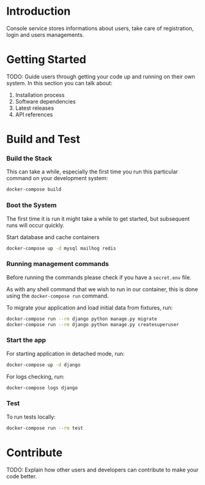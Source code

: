 # Introduction 
Console service stores informations about users, take care of registration, login and users managements.


# Getting Started
TODO: Guide users through getting your code up and running on their own system. In this section you can talk about:
1.	Installation process
2.	Software dependencies
3.	Latest releases
4.	API references

# Build and Test

### Build the Stack

This can take a while, especially the first time you run this particular command on your development system:

```bash
docker-compose build
```

### Boot the System

The first time it is run it might take a while to get started, but subsequent runs will occur quickly.

Start database and cache containers

```bash
docker-compose up -d mysql mailhog redis
```

### Running management commands

Before running the commands please check if you have a `secret.env` file. 

As with any shell command that we wish to run in our container, this is done using the `docker-compose run` command.

To migrate your application and load initial data from fixtures, run:

```bash
docker-compose run --rm django python manage.py migrate
docker-compose run --rm django python manage.py createsuperuser
```

### Start the app

For starting application in detached mode, run:

```bash
docker-compose up -d django
```

For logs checking, run:

```bash
docker-compose logs django
```

### Test

To run tests locally:

```bash
docker-compose run --rm test
```

# Contribute
TODO: Explain how other users and developers can contribute to make your code better. 

